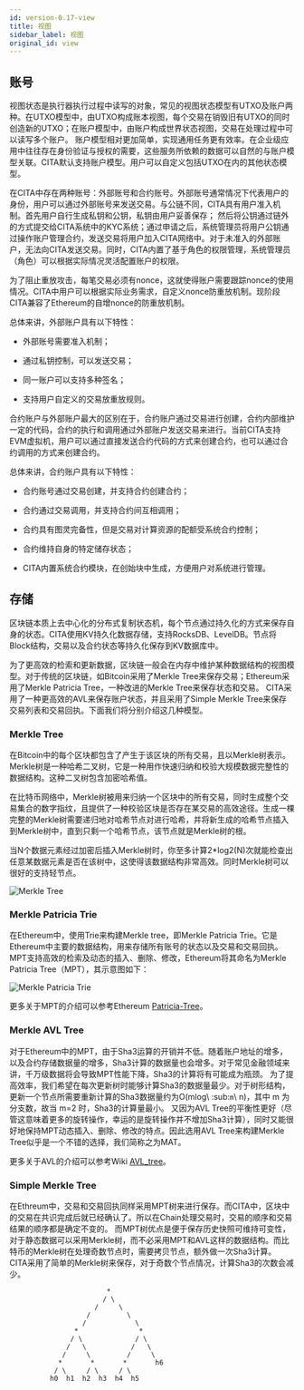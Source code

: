 ```yaml
---
id: version-0.17-view
title: 视图
sidebar_label: 视图
original_id: view
---
```

## 账号

视图状态是执行器执行过程中读写的对象，常见的视图状态模型有UTXO及账户两种。在UTXO模型中，由UTXO构成账本视图，每个交易在销毁旧有UTXO的同时创造新的UTXO；在账户模型中，由账户构成世界状态视图，交易在处理过程中可以读写多个账户。 账户模型相对更加简单，实现通用任务更有效率。在企业级应用中往往存在身份验证与授权的需要，这些服务所依赖的数据可以自然的与账户模型关联。CITA默认支持账户模型。用户可以自定义包括UTXO在内的其他状态模型。

在CITA中存在两种账号：外部账号和合约账号。外部账号通常情况下代表用户的身份，用户可以通过外部账号来发送交易。与公链不同，CITA具有用户准入机制。首先用户自行生成私钥和公钥，私钥由用户妥善保存； 然后将公钥通过链外的方式提交给CITA系统中的KYC系统；通过申请之后，系统管理员将用户公钥通过操作账户管理合约，发送交易将用户加入CITA网络中。对于未准入的外部账户，无法向CITA发送交易。同时，CITA内置了基于角色的权限管理，系统管理员（角色）可以根据实际情况灵活配置账户的权限。

为了阻止重放攻击，每笔交易必须有nonce，这就使得账户需要跟踪nonce的使用情况。CITA中用户可以根据实际业务需求，自定义nonce防重放机制。现阶段CITA兼容了Ethereum的自增nonce的防重放机制。

总体来讲，外部账户具有以下特性：

* 外部账号需要准入机制；

* 通过私钥控制，可以发送交易；

* 同一账户可以支持多种签名；

* 支持用户自定义的交易放重放规则。

合约账户与外部账户最大的区别在于，合约账户通过交易进行创建，合约内部维护一定的代码，合约的执行和调用通过外部账户发送交易来进行。当前CITA支持EVM虚拟机，用户可以通过直接发送合约代码的方式来创建合约，也可以通过合约调用的方式来创建合约。

总体来讲，合约账户具有以下特性：

* 合约账号通过交易创建，并支持合约创建合约；

* 合约通过交易调用，并支持合约间互相调用；

* 合约具有图灵完备性，但是交易对计算资源的配额受系统合约控制；

* 合约维持自身的特定储存状态；

* CITA内置系统合约模块，在创始块中生成，方便用户对系统进行管理。

## 存储

区块链本质上去中心化的分布式复制状态机，每个节点通过持久化的方式来保存自身的状态。CITA使用KV持久化数据存储，支持RocksDB、LevelDB。节点将Block结构，交易以及合约状态等持久化保存到KV数据库中。

为了更高效的检索和更新数据，区块链一般会在内存中维护某种数据结构的视图模型。对于传统的区块链，如Bitcoin采用了Merkle Tree来保存交易；Ethereum采用了Merkle Patricia Tree，一种改进的Merkle Tree来保存状态和交易。 CITA采用了一种更高效的AVL来保存账户状态，并且采用了Simple Merkle Tree来保存交易列表和交易回执。下面我们将分别介绍这几种模型。

### Merkle Tree

在Bitcoin中的每个区块都包含了产生于该区块的所有交易，且以Merkle树表示。Merkle树是一种哈希二叉树，它是一种用作快速归纳和校验大规模数据完整性的数据结构。这种二叉树包含加密哈希值。

在比特币网络中，Merkle树被用来归纳一个区块中的所有交易，同时生成整个交易集合的数字指纹，且提供了一种校验区块是否存在某交易的高效途径。生成一棵完整的Merkle树需要递归地对哈希节点对进行哈希，并将新生成的哈希节点插入到Merkle树中，直到只剩一个哈希节点，该节点就是Merkle树的根。

当N个数据元素经过加密后插入Merkle树时，你至多计算2*log2(N)次就能检查出任意某数据元素是否在该树中，这使得该数据结构非常高效。同时Merkle树可以很好的支持轻节点。

![Merkle Tree](/img/merkle-tree.png)

### Merkle Patricia Trie

在Ethereum中，使用Trie来构建Merkle tree，即Merkle Patricia Trie。它是Ethereum中主要的数据结构，用来存储所有账号的状态以及交易和交易回执。MPT支持高效的检索及动态的插入、删除、修改，Ethereum将其命名为Merkle Patricia Tree（MPT），其示意图如下：

![Merkle Patricia Trie](/img/merkle-patricia-trie.png)

更多关于MPT的介绍可以参考Ethereum [Patricia-Tree](https://github.com/ethereum/wiki/wiki/Patricia-Tree)。

### Merkle AVL Tree

对于Ethereum中的MPT，由于Sha3运算的开销并不低。随着账户地址的增多，以及合约存储数据量的增多，Sha3计算的数据量也会增多。对于常见金融领域来讲，千万级数据将会导致MPT性能下降，Sha3的计算将有可能成为瓶颈。 为了提高效率，我们希望在每次更新树时能够计算Sha3的数据量最少。对于树形结构，更新一个节点所需要重新计算的Sha3数据量约为O(mlog\ :sub:`m`\ n)，其中 m 为分支数，故当 m=2 时，Sha3的计算量最小。 又因为AVL Tree的平衡性更好（尽管这意味着更多的旋转操作，幸运的是旋转操作并不增加Sha3计算），同时又能很好地保持MPT动态插入、删除、修改的特点。因此选用AVL Tree来构建Merkle Tree似乎是一个不错的选择，我们简称之为MAT。

更多关于AVL的介绍可以参考Wiki [AVL_tree](https://en.wikipedia.org/wiki/AVL_tree)。

### Simple Merkle Tree

在Ethreum中，交易和交易回执同样采用MPT树来进行保存。而CITA中，区块中的交易在共识完成后就已经确认了。所以在Chain处理交易时，交易的顺序和交易结果的顺序都是确定不变的。 而MPT树优点是便于保存历史快照可维持可变性，对于静态数据可以采用Merkle树，而不必采用MPT和AVL这样的数据结构。而比特币的Merkle树在处理奇数节点时，需要拷贝节点，额外做一次Sha3计算。 CITA采用了简单的Merkle树来保存，对于奇数个节点情况，计算Sha3的次数会减少。

                            *
                           / \
                         /     \
                       /         \
                      /            \
                    *               *
                   / \             / \
                  /   \           /   \
                 /     \         /     \
                *       *       *       h6
               / \     / \     / \
              h0  h1  h2  h3  h4  h5